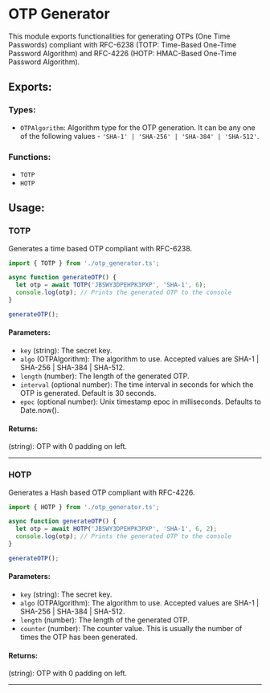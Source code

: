 # OTP Generator

This module exports functionalities for generating OTPs (One Time Passwords) compliant with RFC-6238 (TOTP: Time-Based One-Time Password Algorithm) and RFC-4226 (HOTP: HMAC-Based One-Time Password Algorithm).

## Exports:

### Types:

- `OTPAlgorithm`: Algorithm type for the OTP generation. It can be any one of the following values - `'SHA-1' | 'SHA-256' | 'SHA-384' | 'SHA-512'`.

### Functions:

- `TOTP`
- `HOTP`

## Usage:

### TOTP

Generates a time based OTP compliant with RFC-6238.

```typescript
import { TOTP } from './otp_generator.ts';

async function generateOTP() {
  let otp = await TOTP('JBSWY3DPEHPK3PXP', 'SHA-1', 6);
  console.log(otp); // Prints the generated OTP to the console
}

generateOTP();
```

#### Parameters:

- `key` (string): The secret key.
- `algo` (OTPAlgorithm): The algorithm to use. Accepted values are SHA-1 | SHA-256 | SHA-384 | SHA-512.
- `length` (number): The length of the generated OTP.
- `interval` (optional number): The time interval in seconds for which the OTP is generated. Default is 30 seconds.
- `epoc` (optional number): Unix timestamp epoc in milliseconds. Defaults to Date.now().

#### Returns:

(string): OTP with 0 padding on left.

---

### HOTP

Generates a Hash based OTP compliant with RFC-4226.

```typescript
import { HOTP } from './otp_generator.ts';

async function generateOTP() {
  let otp = await HOTP('JBSWY3DPEHPK3PXP', 'SHA-1', 6, 2);
  console.log(otp); // Prints the generated OTP to the console
}

generateOTP();
```

#### Parameters:

- `key` (string): The secret key.
- `algo` (OTPAlgorithm): The algorithm to use. Accepted values are SHA-1 | SHA-256 | SHA-384 | SHA-512.
- `length` (number): The length of the generated OTP.
- `counter` (number): The counter value. This is usually the number of times the OTP has been generated.

#### Returns:

(string): OTP with 0 padding on left.

---
